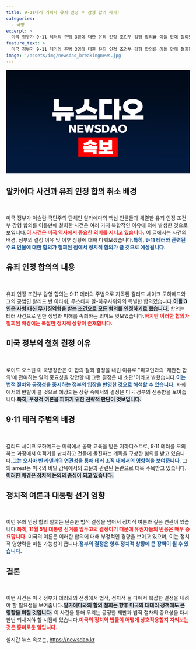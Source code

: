 ```yaml
---
title: 9·11테러 기획자 유죄 인정 후 감형 합의 파기!
categories:
  - 국방
excerpt: >
  미국 정부가 9·11 테러의 주범 3명에 대한 유죄 인정 조건부 감형 합의를 이틀 만에 철회했습니다. 이는 부정적 여론과 다가오는 대선에 대한 우려에서 비롯된 결정으로 분석됩니다.
feature_text: >
  미국 정부가 9·11 테러의 주범 3명에 대한 유죄 인정 조건부 감형 합의를 이틀 만에 철회했습니다. 이는 부정적 여론과 다가오는 대선에 대한 우려에서 비롯된 결정으로 분석됩니다.
image: '/assets/img/newsdao_breakingnews.jpg'
---
```


<p><img src="/assets/img/newsdao_breakingnews.jpg" alt="flaretime 속보" /></p>

<h2 data-ke-size="size26">알카에다 사건과 유죄 인정 합의 취소 배경</h2>

<p data-ke-size="size16">&nbsp;</p>  

<p>미국 정부가 이슬람 극단주의 단체인 알카에다의 핵심 인물들과 체결한 유죄 인정 조건부 감형 합의를 이틀만에 철회한 사건은 여러 가지 복합적인 이유에 의해 발생한 것으로 보입니다.<b><span style="color: #ee2323;">이 사건은 미국 역사에서 중요한 의미를 지니고 있습니다.</span></b>  이 글에서는 사건의 배경, 정부의 결정 이유 및 이후 상황에 대해 다뤄보겠습니다.<b><span style="color: #1a5490;">특히, 9·11 테러와 관련된 주요 인물에 대한 합의가 철회된 점에서 정치적 함의가 클 것으로 예상됩니다.</span></b></p>

<h2 data-ke-size="size26">유죄 인정 합의의 내용</h2>

<p data-ke-size="size16">&nbsp;</p>  

<p>유죄 인정 조건부 감형 합의는 9·11 테러의 주범으로 지목된 칼리드 셰이크 모하메드와 그의 공범인 왈리드 반 아타쉬, 무스타파 알-하우사위와의 특별한 합의였습니다.<b><span style="background-color: #21538527;">이들 3인은 사형 대신 무기징역형을 받는 조건으로 모든 혐의를 인정하기로 했습니다.</span></b>  합의는 테러 사건으로 인한 생명과 피해를 속죄하는 의미도 엿보였습니다.<b><span style="color: #ee2323;">하지만 이러한 합의가 철회된 배경에는 복잡한 정치적 상황이 존재합니다.</span></b></p>

<h2 data-ke-size="size26">미국 정부의 철회 결정 이유</h2>

<p data-ke-size="size16">&nbsp;</p>  

<p>로이드 오스틴 미 국방장관은 이 합의 철회 결정을 내린 이유로 "피고인과의 '재판전 합의'에 관여하는 일의 중요성을 감안할 때 그런 결정은 내 소관"이라고 밝혔습니다.<b><span style="color: #1a5490;">이는 법적 절차와 공정성을 중시하는 정부의 입장을 반영한 것으로 해석할 수 있습니다.</span></b>  사회에서의 반발이 클 것으로 예상되는 상황 속에서의 결정은 미국 정부의 신중함을 보여줍니다.<b><span style="background-color: #21538527;">특히, 부정적 여론을 피하기 위한 전략적 판단이 엿보입니다.</span></b></p>

<h2 data-ke-size="size26">9·11 테러 주범의 배경</h2>

<p data-ke-size="size16">&nbsp;</p>  

<p>칼리드 셰이크 모하메드는 미국에서 공학 교육을 받은 지하디스트로, 9·11 테러를 모의하는 과정에서 여객기를 납치하고 건물에 돌진하는 계획을 구상한 혐의를 받고 있습니다.<b><span style="color: #1a5490;">그는 오사마 빈 라덴과의 연관성을 통해 테러 조직 내에서의 영향력을 보여줍니다.</span></b>  그의 arrest는 미국의 비밀 감옥에서의 고문과 관련된 논란으로 더욱 주목받고 있습니다.<b><span style="background-color: #21538527;">이러한 배경은 정치적 논의의 중심이 되고 있습니다.</span></b></p>

<h2 data-ke-size="size26">정치적 여론과 대통령 선거 영향</h2>

<p data-ke-size="size16">&nbsp;</p>  

<p>이번 유죄 인정 합의 철회는 단순한 법적 결정을 넘어서 정치적 여론과 깊은 연관이 있습니다.<b><span style="color: #ee2323;">특히, 11월 5일 대통령 선거를 앞두고의 결정이기 때문에 유권자들의 반응은 매우 중요합니다.</span></b>  미국의 여론은 이러한 합의에 대해 부정적인 경향을 보이고 있으며, 이는 정치적 영향력을 미칠 가능성이 큽니다.<b><span style="color: #1a5490;">정부의 결정은 향후 정치적 상황에 큰 장벽이 될 수 있습니다.</span></b></p>

<h2 data-ke-size="size26">결론</h2>

<p data-ke-size="size16">&nbsp;</p>  

<p>이번 사건은 미국 정부가 테러와의 전쟁에서 법적, 정치적 둘 다에서 복잡한 결정을 내려야 할 필요성을 보여줍니다.<b><span style="background-color: #21538527;">알카에다와의 합의 철회는 향후 미국의 대테러 정책에도 큰 영향을 미칠 것입니다.</span></b>  이 사건을 통해 우리는 공정한 재판과 법적 절차의 중요성을 다시 한번 되새겨야 할 시점에 있습니다.<b><span style="color: #ee2323;">미국의 정치와 법률이 어떻게 상호작용할지 지켜보는 것은 흥미로운 일입니다.</span></b></p>
실시간 뉴스 속보는, <a href="https://newsdao.kr" rel="dofollow">https://newsdao.kr</a>


